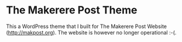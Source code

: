 # The Makerere Post Theme
This a WordPress theme that I built for The Makerere Post Website (http://makpost.org). The website is however no longer operational :-(.
